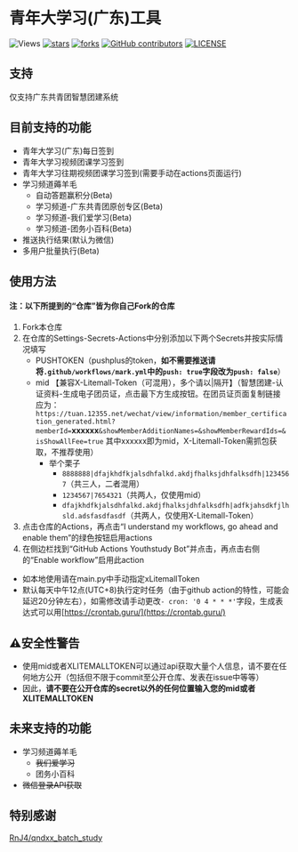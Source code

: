 # 青年大学习(广东)工具
![Views](https://views.whatilearened.today/views/github/Chenghow/youthstudy-tool.svg)
[![stars](https://img.shields.io/github/stars/Chenghow/youthstudy-tool.svg?label=Stars)](https://github.com/Chenghow/youthstudy-tool/stargazers)
[![forks](https://img.shields.io/github/forks/Chenghow/youthstudy-tool.svg?label=Forks)](https://github.com/Chenghow/youthstudy-tool/network/members)
[![GitHub contributors](https://img.shields.io/github/contributors/Chenghow/youthstudy-tool?label=Contributors)](https://github.com/Chenghow/youthstudy-tool/graphs/contributors)
[![LICENSE](https://img.shields.io/github/license/Chenghow/youthstudy-tool?label=License)](https://github.com/Chenghow/youthstudy-tool/blob/master/LICENSE)
## 支持
仅支持广东共青团智慧团建系统
## 目前支持的功能
- 青年大学习(广东)每日签到
- 青年大学习视频团课学习签到
- 青年大学习往期视频团课学习签到(需要手动在actions页面运行)
- 学习频道薅羊毛
  - 自动答题赢积分(Beta)
  - 学习频道-广东共青团原创专区(Beta)
  - 学习频道-我们爱学习(Beta)
  - 学习频道-团务小百科(Beta)
- 推送执行结果(默认为微信)
- 多用户批量执行(Beta)
## 使用方法
#### 注：以下所提到的“仓库”皆为你自己Fork的仓库
1. Fork本仓库
2. 在仓库的Settings-Secrets-Actions中分别添加以下两个Secrets并按实际情况填写
    - PUSHTOKEN（pushplus的token，**如不需要推送请将`.github/workflows/mark.yml`中的`push: true`字段改为`push: false`**）
    - mid 【兼容X-Litemall-Token（可混用），多个请以|隔开】（智慧团建-认证资料-生成电子团员证，点击最下方生成按钮。在团员证页面复制链接 应为：`https://tuan.12355.net/wechat/view/information/member_certification_generated.html?memberId=`**xxxxxx**`&showMemberAdditionNames=&showMemberRewardIds=&isShowAllFee=true` 其中xxxxxx即为mid，X-Litemall-Token需抓包获取，不推荐使用）
      - 举个栗子
        - `8888888|dfajkhdfkjalsdhfalkd.akdjfhalksjdhfalksdfh|1234567`（共三人，二者混用）
        - `1234567|7654321`（共两人，仅使用mid）
        - `dfajkhdfkjalsdhfalkd.akdjfhalksjdhfalksdfh|adfkjahsdkfjlhsld.adsfasdfasdf`（共两人，仅使用X-Litemall-Token）
3. 点击仓库的Actions，再点击“I understand my workflows, go ahead and enable them”的绿色按钮启用actions
4. 在侧边栏找到“GitHub Actions Youthstudy Bot”并点击，再点击右侧的“Enable workflow”启用此action
- 如本地使用请在main.py中手动指定xLitemallToken
- 默认每天中午12点(UTC+8)执行定时任务（由于github action的特性，可能会延迟20分钟左右），如需修改请手动更改`- cron: '0 4 * * *'`字段，生成表达式可以用[https://crontab.guru/](https://crontab.guru/)

## ⚠安全性警告
- 使用mid或者XLITEMALLTOKEN可以通过api获取大量个人信息，请不要在任何地方公开（包括但不限于commit至公开仓库、发表在issue中等等）
- 因此，**请不要在公开仓库的secret以外的任何位置输入您的mid或者XLITEMALLTOKEN**

## 未来支持的功能
- 学习频道薅羊毛
  - ~~我们爱学习~~
  - 团务小百科
- ~~微信登录API获取~~

## 特别感谢
[RnJ4/qndxx_batch_study](https://github.com/RnJ4/qndxx_batch_study)